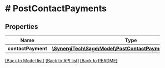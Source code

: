 # # PostContactPayments

## Properties

Name | Type | Description | Notes
------------ | ------------- | ------------- | -------------
**contactPayment** | [**\SynergiTech\Sage\Model\PostContactPaymentsContactPayment**](PostContactPaymentsContactPayment.md) |  |

[[Back to Model list]](../../README.md#models) [[Back to API list]](../../README.md#endpoints) [[Back to README]](../../README.md)
